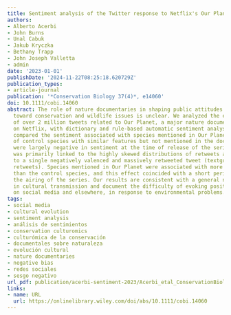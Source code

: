 ```yaml
---
title: Sentiment analysis of the Twitter response to Netflix's Our Planet documentary
authors:
- Alberto Acerbi
- John Burns
- Unal Cabuk
- Jakub Kryczka
- Bethany Trapp
- John Joseph Valletta
- admin
date: '2023-01-01'
publishDate: '2024-11-22T08:25:18.620729Z'
publication_types:
- article-journal
publication: '*Conservation Biology 37(4)*, e14060'
doi: 10.1111/cobi.14060
abstract: The role of nature documentaries in shaping public attitudes and behavior
  toward conservation and wildlife issues is unclear. We analyzed the emotional content
  of over 2 million tweets related to Our Planet, a major nature documentary released
  on Netflix, with dictionary and rule-based automatic sentiment analysis. We also
  compared the sentiment associated with species mentioned in Our Planet and a set
  of control species with similar features but not mentioned in the documentary. Tweets
  were largely negative in sentiment at the time of release of the series. This effect
  was primarily linked to the highly skewed distributions of retweets and, in particular,
  to a single negatively valenced and massively retweeted tweet (textgreater150,000
  retweets). Species mentioned in Our Planet were associated with more negative sentiment
  than the control species, and this effect coincided with a short period following
  the airing of the series. Our results are consistent with a general negativity bias
  in cultural transmission and document the difficulty of evoking positive sentiment,
  on social media and elsewhere, in response to environmental problems.
tags:
- social media
- cultural evolution
- sentiment analysis
- análisis de sentimientos
- conservation culturomics
- culturómica de la conservación
- documentales sobre naturaleza
- evolución cultural
- nature documentaries
- negative bias
- redes sociales
- sesgo negativo
url_pdf: publication/acerbi-sentiment-2023/Acerbi_etal_ConservationBiology_2023.pdf
links:
- name: URL
  url: https://onlinelibrary.wiley.com/doi/abs/10.1111/cobi.14060
---
```

